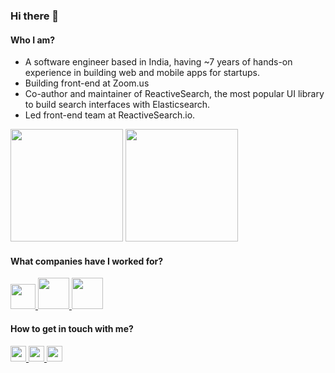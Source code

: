 ### Hi there 👋

#### Who I am?
- A software engineer based in India, having ~7 years of hands-on experience in building web and mobile apps for startups.
- Building front-end at Zoom.us
- Co-author and maintainer of ReactiveSearch, the most popular UI library to build search interfaces with Elasticsearch.
- Led front-end team at ReactiveSearch.io.

<!--Github Stats-->
<p float="left">
<img height="180em" src="https://github-readme-stats.vercel.app/api?username=bietkul" /> 
<img height="180em" src="https://github-readme-stats.vercel.app/api/top-langs/?username=bietkul"/>
</p>

#### What companies have I worked for?
<p left="center">
  <a href="https://zoom.us/">
    <img src="https://st2.zoom.us/static/6.3.13242/image/new/topNav/Zoom_logo.svg" height=40>
  </a>
  <a href="https://reactivesearch.io/">
    <img src="https://softr-prod.imgix.net/applications/1c48df48-ec83-4b4e-b41c-3f5ee2b4bcd0/assets/9be7126b-a10e-41ab-9f63-1ef71ba78bd8.png" height=50>
  </a> 
  <a href="https://geekyants.com/">
    <img src="https://lh6.googleusercontent.com/-mrrgh5tN-V0/AAAAAAAAAAI/AAAAAAAAAAA/tkSB4AK-8ig/s88-p-k-no-ns-nd/photo.jpg" height=50>
  </a>
</p>

#### How to get in touch with me?
<p left="center">
<a href="https://twitter.com/bietkul">
  <img src="https://img.shields.io/badge/twitter-%231DA1F2.svg?&style=for-the-badge&logo=twitter&logoColor=white" height=25>
</a> 
<a href="https://www.linkedin.com/in/kuldeep-saxena-915b81a9/">
  <img src="https://img.shields.io/badge/linkedin-%230077B5.svg?&style=for-the-badge&logo=linkedin&logoColor=white" height=25>
</a> 
<a href="mailto:kuldepsaxena155@gmail.com">
  <img src="https://img.shields.io/badge/Gmail-D14836?style=for-the-badge&logo=gmail&logoColor=white" height=25>
</a>
</p>


